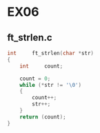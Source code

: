 # EX06

## ft_strlen.c
```c
int     ft_strlen(char *str)
{
    int     count;

    count = 0;
    while (*str != '\0')
    {
        count++;
        str++;
    }
    return (count);
}
```
